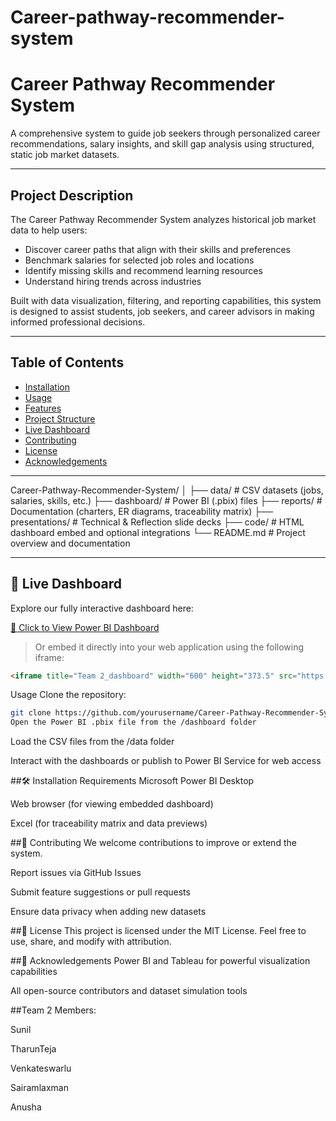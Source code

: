 # Career-pathway-recommender-system
# Career Pathway Recommender System  
A comprehensive system to guide job seekers through personalized career recommendations, salary insights, and skill gap analysis using structured, static job market datasets.

---

## Project Description

The Career Pathway Recommender System analyzes historical job market data to help users:
- Discover career paths that align with their skills and preferences
- Benchmark salaries for selected job roles and locations
- Identify missing skills and recommend learning resources
- Understand hiring trends across industries

Built with data visualization, filtering, and reporting capabilities, this system is designed to assist students, job seekers, and career advisors in making informed professional decisions.

---

## Table of Contents
- [Installation](#installation)
- [Usage](#usage)
- [Features](#features)
- [Project Structure](#project-structure)
- [Live Dashboard](#live-dashboard)
- [Contributing](#contributing)
- [License](#license)
- [Acknowledgements](#acknowledgements)

---

Career-Pathway-Recommender-System/
│
├── data/ # CSV datasets (jobs, salaries, skills, etc.)
├── dashboard/ # Power BI (.pbix) files
├── reports/ # Documentation (charters, ER diagrams, traceability matrix)
├── presentations/ # Technical & Reflection slide decks
├── code/ # HTML dashboard embed and optional integrations
└── README.md # Project overview and documentation




---

## 🚀 Live Dashboard

Explore our fully interactive dashboard here:

[🔗 Click to View Power BI Dashboard](https://app.powerbi.com/view?r=eyJrIjoiOTA0ZmE0NGItMGYzNi00ZjQ4LTlmMTQtZTBmYTk4OTIwYWI3IiwidCI6Ijc5Zjg4ODVjLTllM2MtNGVkNy05NzM2LTQ0M2VlMGQ4ZDRlYSIsImMiOjF9)

> Or embed it directly into your web application using the following iframe:

```html
<iframe title="Team 2_dashboard" width="600" height="373.5" src="https://app.powerbi.com/view?r=eyJrIjoiOTA0ZmE0NGItMGYzNi00ZjQ4LTlmMTQtZTBmYTk4OTIwYWI3IiwidCI6Ijc5Zjg4ODVjLTllM2MtNGVkNy05NzM2LTQ0M2VlMGQ4ZDRlYSIsImMiOjF9" frameborder="0" allowFullScreen="true"></iframe>
```
Usage
Clone the repository:

```bash
git clone https://github.com/yourusername/Career-Pathway-Recommender-System.git
Open the Power BI .pbix file from the /dashboard folder
```

Load the CSV files from the /data folder

Interact with the dashboards or publish to Power BI Service for web access

##🛠️ Installation Requirements
Microsoft Power BI Desktop

Web browser (for viewing embedded dashboard)

Excel (for traceability matrix and data previews)

##🤝 Contributing
We welcome contributions to improve or extend the system.

Report issues via GitHub Issues

Submit feature suggestions or pull requests

Ensure data privacy when adding new datasets

##📜 License
This project is licensed under the MIT License. Feel free to use, share, and modify with attribution.

##🙏 Acknowledgements
Power BI and Tableau for powerful visualization capabilities

All open-source contributors and dataset simulation tools

##Team 2 Members:

Sunil

TharunTeja

Venkateswarlu

Sairamlaxman

Anusha



